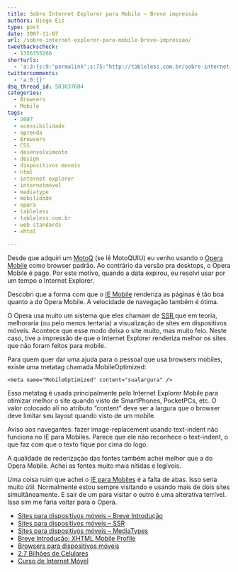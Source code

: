 ```yaml
---
title: Sobre Internet Explorer para Mobile – Breve impressão
authors: Diego Eis
type: post
date: 2007-11-07
url: /sobre-internet-explorer-para-mobile-breve-impressao/
tweetbackscheck:
  - 1356355266
shorturls:
  - 'a:3:{s:9:"permalink";s:75:"http://tableless.com.br/sobre-internet-explorer-para-mobile-breve-impressao";s:7:"tinyurl";s:26:"http://tinyurl.com/3epjbjz";s:4:"isgd";s:19:"http://is.gd/PYjAGE";}'
twittercomments:
  - 'a:0:{}'
dsq_thread_id: 503037604
categories:
  - Browsers
  - Mobile
tags:
  - 2007
  - acessibilidade
  - aprenda
  - Browsers
  - CSS
  - desenvolvimento
  - design
  - dispositivos moveis
  - html
  - internet explorer
  - internetmovel
  - mediatype
  - mobilidade
  - opera
  - tableless
  - tableless.com.br
  - web standards
  - xhtml

---
```

Desde que adquiri um [MotoQ][1] (se lê MotoQUIU) eu venho usando o [Opera Mobile][2] como browser padrão. Ao contrário da versão pra desktops, o Opera Mobile é pago. Por este motivo, quando a data expirou, eu resolvi usar por um tempo o Internet Explorer.
  
Descobri que a forma com que o [IE Mobile][3] renderiza as páginas é tão boa quanto a do Opera Mobile. A velocidade de navegação também é ótima.

O Opera usa muito um sistema que eles chamam de [SSR][4],que em teoria, melhoraria (ou pelo menos tentaria) a visualização de sites em dispositivos móveis. Acontece que esse modo deixa o site muito, mas muito feio. Neste caso, tive a impressão de que o Internet Explorer renderiza melhor os sites que não foram feitos para mobile.

Para quem quer dar uma ajuda para o pessoal que usa browsers mobiles, existe uma metatag chamada MobileOptimized:

`<meta name="MobileOptimized" content="sualargura" />`

Essa metatag é usada principalmente pelo Internet Explorer Mobile para otimizar melhor o site quando visto de SmartPhones, PocketPCs, etc. O valor colocado ali no atributo &#8220;content&#8221; deve ser a largura que o browser deve limitar seu layout quando visto de um mobile.

Aviso aos navegantes: fazer image-replacement usando text-indent não funciona no IE para Mobiles. Parece que ele não reconhece o text-indent, o que faz com que o texto fique por cima do logo.

A qualidade de rederização das fontes também achei melhor que a do Opera Mobile. Achei as fontes muito mais nítidas e legíveis.

Uma coisa ruim que achei o [IE para Mobiles][3] é a falta de abas. Isso seria muito útil. Normalmente estou sempre visitando e usando mais de dois sites simultâneamente. E sair de um para visitar o outro é uma alterativa terrível. Isso sim me faria voltar para o Opera.

  * [Sites para dispositivos móveis &#8211; Breve Introdução][5]
  * [Sites para dispositivos móveis &#8211; SSR][4]
  * [Sites para dispositivos móveis &#8211; MediaTypes][6]
  * [Breve Introdução: XHTML Mobile Profile][7]
  * [Browsers para dispositivos móveis][8]
  * [2.7 Bilhões de Celulares][9]
  * [Curso de Internet Móvel][10]

 [1]: http://tableless.com.br/motoq
 [2]: http://tableless.com.br/navegacao-em-mobiles
 [3]: http://www.microsoft.com/windowsmobile/software/iemobile.mspx
 [4]: http://tableless.com.br/aprenda/sites-para-dispositivos-moveis-ssr/
 [5]: http://tableless.com.br/sites-para-dispositivos-moveis-breve-introducao
 [6]: http://tableless.com.br/aprenda/sites-para-dispositivos-moveis-mediatype/
 [7]: http://tableless.com.br/breve-introducao-xhtml-mobile-profile
 [8]: http://tableless.com.br/browsers_em_dispositivos_moveis
 [9]: http://tableless.com.br/27-bilhoes-de-celulares
 [10]: http://visie.com.br/cursos/intermediarios/internetmovel2.php